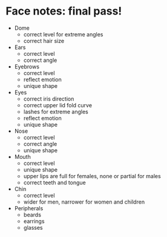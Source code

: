# Face notes: final pass!

* Dome
    * correct level for extreme angles
    * correct hair size
* Ears
    * correct level
    * correct angle
* Eyebrows
    * correct level
    * reflect emotion
    * unique shape
* Eyes
    * correct iris direction
    * correct upper lid fold curve
    * lashes for extreme angles
    * reflect emotion
    * unique shape
* Nose
    * correct level
    * correct angle
    * unique shape
* Mouth
    * correct level
    * unique shape
    * upper lips are full for females, none or partial for males
    * correct teeth and tongue
* Chin
    * correct level
    * wider for men, narrower for women and children
* Peripherals
    * beards
    * earrings
    * glasses